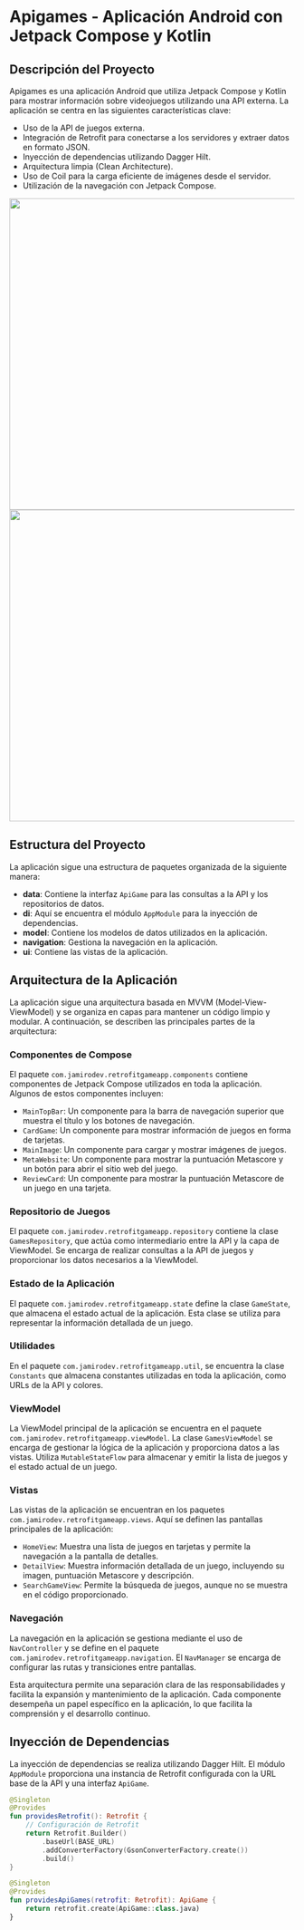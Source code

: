 # Apigames - Aplicación Android con Jetpack Compose y Kotlin

## Descripción del Proyecto
Apigames es una aplicación Android que utiliza Jetpack Compose y Kotlin para mostrar información sobre videojuegos utilizando una API externa. La aplicación se centra en las siguientes características clave:

- Uso de la API de juegos externa.
- Integración de Retrofit para conectarse a los servidores y extraer datos en formato JSON.
- Inyección de dependencias utilizando Dagger Hilt.
- Arquitectura limpia (Clean Architecture).
- Uso de Coil para la carga eficiente de imágenes desde el servidor.
- Utilización de la navegación con Jetpack Compose.

<img src="https://github.com/jamirou/Personal_Schedule/assets/48457084/09cd01ba-a680-49ce-9959-2b015beacb49" height="550" /> <img src="https://github.com/jamirou/CronosApp/assets/48457084/637b9616-c8a7-4c1d-a9e5-42baaa5b6ae4" height = "550"/>


  

## Estructura del Proyecto
La aplicación sigue una estructura de paquetes organizada de la siguiente manera:

- **data**: Contiene la interfaz `ApiGame` para las consultas a la API y los repositorios de datos.
- **di**: Aquí se encuentra el módulo `AppModule` para la inyección de dependencias.
- **model**: Contiene los modelos de datos utilizados en la aplicación.
- **navigation**: Gestiona la navegación en la aplicación.
- **ui**: Contiene las vistas de la aplicación.
  
## Arquitectura de la Aplicación

La aplicación sigue una arquitectura basada en MVVM (Model-View-ViewModel) y se organiza en capas para mantener un código limpio y modular. A continuación, se describen las principales partes de la arquitectura:

### Componentes de Compose

El paquete `com.jamirodev.retrofitgameapp.components` contiene componentes de Jetpack Compose utilizados en toda la aplicación. Algunos de estos componentes incluyen:

- `MainTopBar`: Un componente para la barra de navegación superior que muestra el título y los botones de navegación.
- `CardGame`: Un componente para mostrar información de juegos en forma de tarjetas.
- `MainImage`: Un componente para cargar y mostrar imágenes de juegos.
- `MetaWebsite`: Un componente para mostrar la puntuación Metascore y un botón para abrir el sitio web del juego.
- `ReviewCard`: Un componente para mostrar la puntuación Metascore de un juego en una tarjeta.

### Repositorio de Juegos

El paquete `com.jamirodev.retrofitgameapp.repository` contiene la clase `GamesRepository`, que actúa como intermediario entre la API y la capa de ViewModel. Se encarga de realizar consultas a la API de juegos y proporcionar los datos necesarios a la ViewModel.

### Estado de la Aplicación

El paquete `com.jamirodev.retrofitgameapp.state` define la clase `GameState`, que almacena el estado actual de la aplicación. Esta clase se utiliza para representar la información detallada de un juego.

### Utilidades

En el paquete `com.jamirodev.retrofitgameapp.util`, se encuentra la clase `Constants` que almacena constantes utilizadas en toda la aplicación, como URLs de la API y colores.

### ViewModel

La ViewModel principal de la aplicación se encuentra en el paquete `com.jamirodev.retrofitgameapp.viewModel`. La clase `GamesViewModel` se encarga de gestionar la lógica de la aplicación y proporciona datos a las vistas. Utiliza `MutableStateFlow` para almacenar y emitir la lista de juegos y el estado actual de un juego.

### Vistas

Las vistas de la aplicación se encuentran en los paquetes `com.jamirodev.retrofitgameapp.views`. Aquí se definen las pantallas principales de la aplicación:

- `HomeView`: Muestra una lista de juegos en tarjetas y permite la navegación a la pantalla de detalles.
- `DetailView`: Muestra información detallada de un juego, incluyendo su imagen, puntuación Metascore y descripción.
- `SearchGameView`: Permite la búsqueda de juegos, aunque no se muestra en el código proporcionado.

### Navegación

La navegación en la aplicación se gestiona mediante el uso de `NavController` y se define en el paquete `com.jamirodev.retrofitgameapp.navigation`. El `NavManager` se encarga de configurar las rutas y transiciones entre pantallas.

Esta arquitectura permite una separación clara de las responsabilidades y facilita la expansión y mantenimiento de la aplicación. Cada componente desempeña un papel específico en la aplicación, lo que facilita la comprensión y el desarrollo continuo.


## Inyección de Dependencias
La inyección de dependencias se realiza utilizando Dagger Hilt. El módulo `AppModule` proporciona una instancia de Retrofit configurada con la URL base de la API y una interfaz `ApiGame`.

```kotlin
@Singleton
@Provides
fun providesRetrofit(): Retrofit {
    // Configuración de Retrofit
    return Retrofit.Builder()
        .baseUrl(BASE_URL)
        .addConverterFactory(GsonConverterFactory.create())
        .build()
}

@Singleton
@Provides
fun providesApiGames(retrofit: Retrofit): ApiGame {
    return retrofit.create(ApiGame::class.java)
}
```
